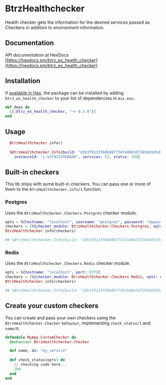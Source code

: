 # BtrzHealthchecker

Health checker gets the information for the desired services passed as Checkers in addition to environment information.

## Documentation
API documentation at HexDocs [https://hexdocs.pm/btrz_ex_health_checker](https://hexdocs.pm/btrz_ex_health_checker)

## Installation

If [available in Hex](https://hex.pm/docs/publish), the package can be installed
by adding `btrz_ex_health_checker` to your list of dependencies in `mix.exs`:

```elixir
def deps do
  [{:btrz_ex_health_checker, "~> 0.3.0"}]
end
```
## Usage

```elixir
  BtrzHealthchecker.info()
  
  %BtrzHealthchecker.Info{build: "d3b3f9133f68b8877347e06b3d7285dd1d5d3921", commit: "3d7285dd1d5d3921d3b3f9133f68b8877347e06b", 
    instanceId: "i-b3f9133f68b88", services: [], status: 200}
```

## Built-in checkers
This lib ships with some built-in checkers. You can pass one or more of them to the `BtrzHealthchecker.info/1` function.

### Postgres
Uses the `BtrzHealthchecker.Checkers.Postgres` checker module.

```elixir
opts = %{hostname: "localhost", username: "postgres", password: "mypass", database: "mydb"}
checkers = [%{checker_module: BtrzHealthchecker.Checkers.Postgres, opts: opts}]
BtrzHealthchecker.info(checkers)

## %BtrzHealthchecker.Info{build: "d3b3f9133f68b8877347e06b3d7285dd1d5d3921", commit: "3d7285dd1d5d3921d3b3f9133f68b8877347e06b" instanceId: "i-b3f9133f68b88", services: [%{name: "postgres", status: 200}], status: 200}
```

### Redis
Uses the `BtrzHealthchecker.Checkers.Redis` checker module.

```elixir
opts = %{hostname: "localhost", port: 6379}
checkers = [%{checker_module: BtrzHealthchecker.Checkers.Redis, opts: opts}]
BtrzHealthchecker.info(checkers)

## %BtrzHealthchecker.Info{build: "d3b3f9133f68b8877347e06b3d7285dd1d5d3921", commit: "3d7285dd1d5d3921d3b3f9133f68b8877347e06b" instanceId: "i-b3f9133f68b88", services: [%{name: "redis", status: 200}], status: 200}
```

## Create your custom checkers
You can create and pass your own checkers using the `BtrzHealthchecker.Checker` `behavour`, implementing `check_status/1` and `name/0`.

```elixir
defmodule MyApp.CustomChecker do
  @behaviour BtrzHealthchecker.Checker

  def name, do: "my_service"
  
  def check_status(opts) do
    // checking code here...
    200
  end
end
```
